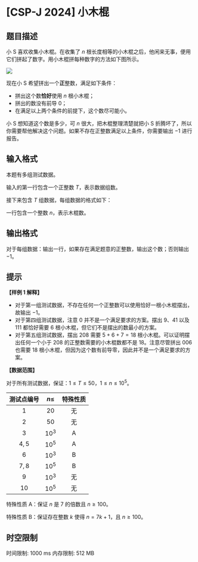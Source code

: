 # [CSP-J 2024] 小木棍

## 题目描述

小 S 喜欢收集小木棍。在收集了 $n$ 根长度相等的小木棍之后，他闲来无事，便用它们拼起了数字。用小木棍拼每种数字的方法如下图所示。

![](https://cdn.luogu.com.cn/upload/image_hosting/8zubqass.png)

现在小 S 希望拼出一个**正**整数，满足如下条件：

- 拼出这个数**恰好**使用 $n$ 根小木棍；
- 拼出的数没有前导 $0$；
- 在满足以上两个条件的前提下，这个数尽可能小。

小 S 想知道这个数是多少，可 $n$ 很大，把木棍整理清楚就把小 S 折腾坏了，所以你需要帮他解决这个问题。如果不存在正整数满足以上条件，你需要输出 $-1$ 进行报告。

## 输入格式

本题有多组测试数据。

输入的第一行包含一个正整数 $T$，表示数据组数。

接下来包含 $T$ 组数据，每组数据的格式如下：

一行包含一个整数 $n$，表示木棍数。

## 输出格式

对于每组数据：输出一行，如果存在满足题意的正整数，输出这个数；否则输出 $-1$。

## 提示

**【样例 1 解释】**

- 对于第一组测试数据，不存在任何一个正整数可以使用恰好一根小木棍摆出，故输出 $-1$。
- 对于第四组测试数据，注意 $0$ 并不是一个满足要求的方案。摆出 $9$、$41$ 以及 $111$ 都恰好需要 $6$ 根小木棍，但它们不是摆出的数最小的方案。
- 对于第五组测试数据，摆出 $208$ 需要 $5 + 6 + 7 = 18$ 根小木棍。可以证明摆出任何一个小于 $208$ 的正整数需要的小木棍数都不是 $18$。注意尽管拼出 $006$ 也需要 $18$ 根小木棍，但因为这个数有前导零，因此并不是一个满足要求的方案。

**【数据范围】**

对于所有测试数据，保证：$1 \leq T \leq 50$，$1 \leq n \leq 10^5$。

| 测试点编号 | $n\leq$ | 特殊性质 |
| :----------: | :----------: | :----------: |
| $1$ | $20$ | 无 |
| $2$ | $50$ | 无 |
| $3$ | $10^3$ | A |
| $4,5$ | $10^5$ | A |
| $6$ | $10^3$ | B |
| $7,8$ | $10^5$ | B |
| $9$ | $10^3$ | 无 |
| $10$ | $10^5$ | 无 |

特殊性质 A：保证 $n$ 是 $7$ 的倍数且 $n \geq 100$。

特殊性质 B：保证存在整数 $k$ 使得 $n = 7k + 1$，且 $n \geq 100$。

## 时空限制

时间限制: 1000 ms
内存限制: 512 MB

